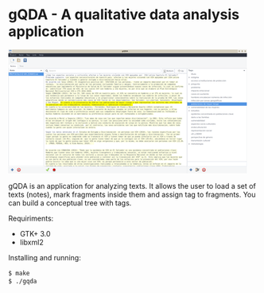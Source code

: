 # gQDA - A qualitative data analysis application

![screenshot](screenshot.png)

gQDA is an application for analyzing texts. It allows the user to load a set of texts (notes), mark fragments inside
them and assign tag to fragments. You can build a conceptual tree with tags. 

Requiriments:

- GTK+ 3.0
- libxml2

Installing and running:

    $ make
    $ ./gqda

